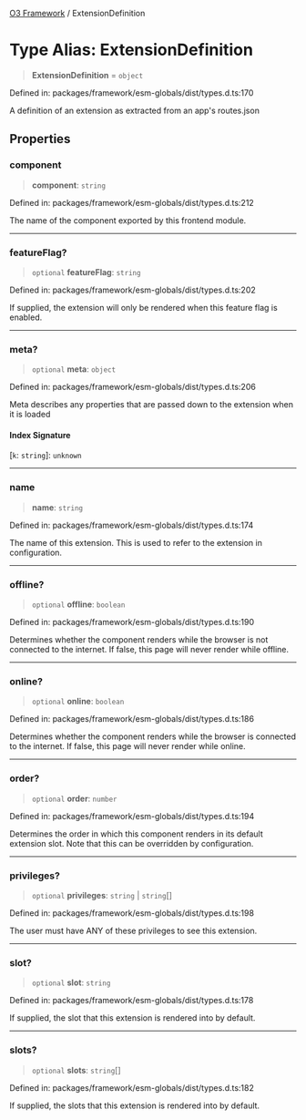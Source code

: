 [O3 Framework](../API.md) / ExtensionDefinition

# Type Alias: ExtensionDefinition

> **ExtensionDefinition** = `object`

Defined in: packages/framework/esm-globals/dist/types.d.ts:170

A definition of an extension as extracted from an app's routes.json

## Properties

### component

> **component**: `string`

Defined in: packages/framework/esm-globals/dist/types.d.ts:212

The name of the component exported by this frontend module.

***

### featureFlag?

> `optional` **featureFlag**: `string`

Defined in: packages/framework/esm-globals/dist/types.d.ts:202

If supplied, the extension will only be rendered when this feature flag is enabled.

***

### meta?

> `optional` **meta**: `object`

Defined in: packages/framework/esm-globals/dist/types.d.ts:206

Meta describes any properties that are passed down to the extension when it is loaded

#### Index Signature

\[`k`: `string`\]: `unknown`

***

### name

> **name**: `string`

Defined in: packages/framework/esm-globals/dist/types.d.ts:174

The name of this extension. This is used to refer to the extension in configuration.

***

### offline?

> `optional` **offline**: `boolean`

Defined in: packages/framework/esm-globals/dist/types.d.ts:190

Determines whether the component renders while the browser is not connected to the internet. If false, this page will never render while offline.

***

### online?

> `optional` **online**: `boolean`

Defined in: packages/framework/esm-globals/dist/types.d.ts:186

Determines whether the component renders while the browser is connected to the internet. If false, this page will never render while online.

***

### order?

> `optional` **order**: `number`

Defined in: packages/framework/esm-globals/dist/types.d.ts:194

Determines the order in which this component renders in its default extension slot. Note that this can be overridden by configuration.

***

### privileges?

> `optional` **privileges**: `string` \| `string`[]

Defined in: packages/framework/esm-globals/dist/types.d.ts:198

The user must have ANY of these privileges to see this extension.

***

### slot?

> `optional` **slot**: `string`

Defined in: packages/framework/esm-globals/dist/types.d.ts:178

If supplied, the slot that this extension is rendered into by default.

***

### slots?

> `optional` **slots**: `string`[]

Defined in: packages/framework/esm-globals/dist/types.d.ts:182

If supplied, the slots that this extension is rendered into by default.
